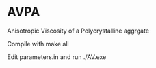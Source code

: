 # AVPA
Anisotropic Viscosity of a Polycrystalline aggrgate

Compile with
 make all

Edit parameters.in and run
 ./AV.exe 


